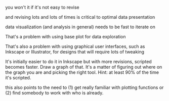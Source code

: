 
you won't it if it's not easy to revise

and revising lots and lots of times is critical to optimal data presentation

data visualization (and analysis in general) needs to be fast to iterate on

That's a problem with using base plot for data exploration

That's also a problem with using graphical user interfaces, such as Inkscape or Illustrator, for designs that will require lots of tweaking

It's initially easier to do it in Inkscape but with more revisions, scripted becomes faster. Draw a graph of that. It's a matter of figuring out where on the graph you are and picking the right tool. Hint: at least 90% of the time it's scripted.

this also points to the need to (1) get really familiar with plotting functions or (2) find somebody to work with who is already.
